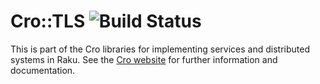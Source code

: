 # Cro::TLS ![Build Status](https://github.com/croservices/cro-tls/actions/workflows/ci.yml/badge.svg)

This is part of the Cro libraries for implementing services and distributed
systems in Raku. See the [Cro website](http://cro.services/) for further
information and documentation.
